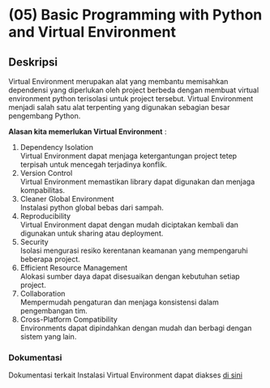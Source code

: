 # (05) Basic Programming with Python and Virtual Environment

## Deskripsi
Virtual Environment merupakan alat yang membantu memisahkan dependensi yang diperlukan oleh project berbeda dengan membuat virtual environment python terisolasi untuk project tersebut. Virtual Environment menjadi salah satu alat terpenting yang digunakan sebagian besar pengembang Python.

**Alasan kita memerlukan Virtual Environment** :
1. Dependency Isolation  
   Virtual Environment dapat menjaga ketergantungan project tetep terpisah untuk mencegah terjadinya konflik.
2. Version Control  
   Virtual Environment memastikan library dapat digunakan dan menjaga kompabilitas. 
3. Cleaner Global Environment  
   Instalasi python global bebas dari sampah.
4. Reproducibility  
   Virtual Environment dapat dengan mudah diciptakan kembali dan digunakan untuk sharing atau deployment.
5. Security  
   Isolasi mengurasi resiko kerentanan keamanan yang mempengaruhi beberapa project. 
6. Efficient Resource Management  
   Alokasi sumber daya dapat disesuaikan dengan kebutuhan setiap project.
7. Collaboration  
   Mempermudah pengaturan dan menjaga konsistensi dalam pengembangan tim.
8. Cross-Platform Compatibility  
   Environments dapat dipindahkan dengan mudah dan berbagi dengan sistem yang lain.

### Dokumentasi
Dokumentasi terkait Instalasi Virtual Environment dapat diakses [di sini](https://github.com/pyenv-win/pyenv-win)